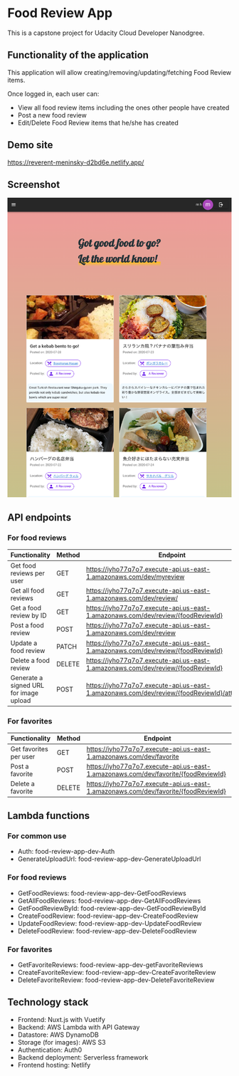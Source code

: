 
# Food Review App

This is a capstone project for Udacity Cloud Developer Nanodgree.

## Functionality of the application

This application will allow creating/removing/updating/fetching Food Review items.

Once logged in, each user can:
* View all food review items including the ones other people have created
* Post a new food review
* Edit/Delete Food Review items that he/she has created

## Demo site

https://reverent-meninsky-d2bd6e.netlify.app/

## Screenshot

![Screenshot](assets/food-review-app-screenshot.png)

## API endpoints

### For food reviews
| Functionality | Method | Endpoint |
|---|---|---|
| Get food reviews per user | GET | https://iyho77q7o7.execute-api.us-east-1.amazonaws.com/dev/myreview |
| Get all food reviews | GET | https://iyho77q7o7.execute-api.us-east-1.amazonaws.com/dev/review/ |
| Get a food review by ID | GET | https://iyho77q7o7.execute-api.us-east-1.amazonaws.com/dev/review/{foodReviewId} |
| Post a food review | POST | https://iyho77q7o7.execute-api.us-east-1.amazonaws.com/dev/review |
| Update a food review | PATCH | https://iyho77q7o7.execute-api.us-east-1.amazonaws.com/dev/review/{foodReviewId} |
| Delete a food review | DELETE | https://iyho77q7o7.execute-api.us-east-1.amazonaws.com/dev/review/{foodReviewId} |
| Generate a signed URL for image upload | POST | https://iyho77q7o7.execute-api.us-east-1.amazonaws.com/dev/review/{foodReviewId}/attachment |

### For favorites

| Functionality | Method | Endpoint |
|---|---|---|
| Get favorites per user | GET | https://iyho77q7o7.execute-api.us-east-1.amazonaws.com/dev/favorite |
| Post a favorite | POST | https://iyho77q7o7.execute-api.us-east-1.amazonaws.com/dev/favorite/{foodReviewId} |
| Delete a favorite| DELETE | https://iyho77q7o7.execute-api.us-east-1.amazonaws.com/dev/favorite/{foodReviewId} |

## Lambda functions

### For common use
* Auth: food-review-app-dev-Auth
* GenerateUploadUrl: food-review-app-dev-GenerateUploadUrl

### For food reviews
* GetFoodReviews: food-review-app-dev-GetFoodReviews
* GetAllFoodReviews: food-review-app-dev-GetAllFoodReviews
* GetFoodReviewById: food-review-app-dev-GetFoodReviewById
* CreateFoodReview: food-review-app-dev-CreateFoodReview
* UpdateFoodReview: food-review-app-dev-UpdateFoodReview
* DeleteFoodReview: food-review-app-dev-DeleteFoodReview

### For favorites
* GetFavoriteReviews: food-review-app-dev-getFavoriteReviews
* CreateFavoriteReview: food-review-app-dev-CreateFavoriteReview
* DeleteFavoriteReview: food-review-app-dev-DeleteFavoriteReview

## Technology stack
* Frontend: Nuxt.js with Vuetify
* Backend: AWS Lambda with API Gateway
* Datastore: AWS DynamoDB
* Storage (for images): AWS S3
* Authentication: Auth0
* Backend deployment: Serverless framework
* Frontend hosting: Netlify
